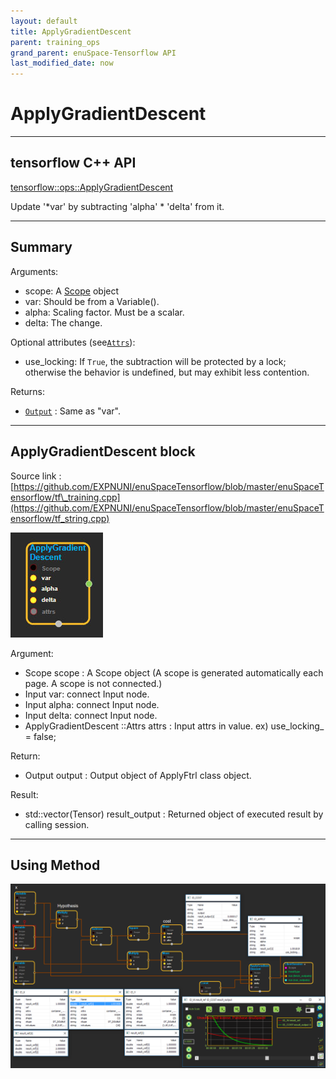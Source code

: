 ```yaml
--- 
layout: default 
title: ApplyGradientDescent 
parent: training_ops 
grand_parent: enuSpace-Tensorflow API 
last_modified_date: now 
--- 
```


# ApplyGradientDescent

---

## tensorflow C++ API

[tensorflow::ops::ApplyGradientDescent](https://www.tensorflow.org/api_docs/cc/class/tensorflow/ops/apply-gradient-descent)

Update '\*var' by subtracting 'alpha' \* 'delta' from it.

---

## Summary

Arguments:

* scope: A [Scope](https://www.tensorflow.org/api_docs/cc/class/tensorflow/scope.html#classtensorflow_1_1_scope) object
* var: Should be from a Variable\(\).
* alpha: Scaling factor. Must be a scalar.
* delta: The change.

Optional attributes \(see[`Attrs`](https://www.tensorflow.org/api_docs/cc/struct/tensorflow/ops/apply-gradient-descent/attrs.html#structtensorflow_1_1ops_1_1_apply_gradient_descent_1_1_attrs)\):

* use\_locking: If `True`, the subtraction will be protected by a lock; otherwise the behavior is undefined, but may exhibit less contention.

Returns:

* [`Output`](https://www.tensorflow.org/api_docs/cc/class/tensorflow/output.html#classtensorflow_1_1_output) : Same as "var".

---

## ApplyGradientDescent block

Source link : [https://github.com/EXPNUNI/enuSpaceTensorflow/blob/master/enuSpaceTensorflow/tf\_training.cpp](https://github.com/EXPNUNI/enuSpaceTensorflow/blob/master/enuSpaceTensorflow/tf_string.cpp)

![](./assets/training/ApplyGradientDescent1.jpg)

Argument:

* Scope scope : A Scope object \(A scope is generated automatically each page. A scope is not connected.\)
* Input var: connect  Input node.
* Input alpha: connect  Input node.
* Input delta: connect  Input node.
* ApplyGradientDescent ::Attrs attrs : Input attrs in value. ex\) use\_locking\_ = false;

Return:

* Output output : Output object of ApplyFtrl class object.

Result:

* std::vector\(Tensor\) result\_output : Returned object of executed result by calling session.

---

## Using Method

![](../enuspace-tensorflow-tutorial/assets/tutorial/gradient-descent2.png)

